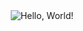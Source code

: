 <div align="center">
  <img src="https://media1.tenor.com/m/X1DFymgWJAcAAAAC/poliwhirl-pokemon.gif" alt="Hello, World!">
</div>
